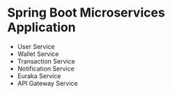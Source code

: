 # Spring Boot Microservices Application
- User Service
- Wallet Service
- Transaction Service
- Notification Service
- Euraka Service
- API Gateway Service